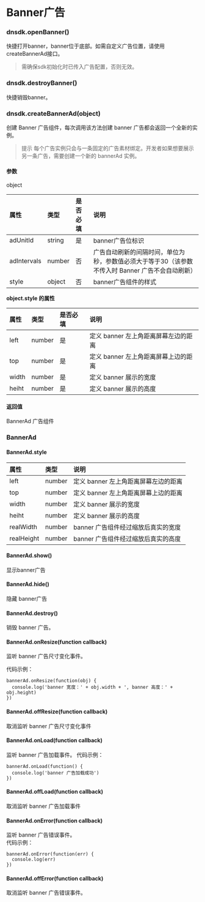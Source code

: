# Banner广告

### dnsdk.openBanner\(\)

快捷打开banner，banner位于底部。如需自定义广告位置，请使用createBannerAd接口。

> 需确保sdk初始化时已传入广告配置，否则无效。

### dnsdk.destroyBanner\(\)

快捷销毁banner。

### dnsdk.createBannerAd\(object\)

创建 Banner 广告组件，每次调用该方法创建 banner 广告都会返回一个全新的实例。

> 提示 每个广告实例只会与一条固定的广告素材绑定。开发者如果想要展示另一条广告，需要创建一个新的 bannerAd 实例。

#### 参数

object

| 属性 | 类型 | 是否必填 | 说明 |
| :--- | :--- | :--- | :--- |
| adUnitId | string | 是 | banner广告位标识 |
| adIntervals | number | 否 | 广告自动刷新的间隔时间，单位为秒，参数值必须大于等于30（该参数不传入时 Banner 广告不会自动刷新） |
| style | object | 否 | banner广告组件的样式 |

**object.style 的属性**

| 属性 | 类型 | 是否必填 | 说明 |
| :--- | :--- | :--- | :--- |
| left | number | 是 | 定义 banner 左上角距离屏幕左边的距离 |
| top | number | 是 | 定义 banner 左上角距离屏幕上边的距离 |
| width | number | 是 | 定义 banner 展示的宽度 |
| heiht | number | 是 | 定义 banner 展示的高度 |

#### 返回值

BannerAd 广告组件

### BannerAd

#### BannerAd.style

| 属性 | 类型 | 说明 |
| :--- | :--- | :--- |
| left | number | 定义 banner 左上角距离屏幕左边的距离 |
| top | number | 定义 banner 左上角距离屏幕上边的距离 |
| width | number | 定义 banner 展示的宽度 |
| heiht | number | 定义 banner 展示的高度 |
| realWidth | number | banner 广告组件经过缩放后真实的宽度 |
| realHeight | number | banner 广告组件经过缩放后真实的高度 |

#### BannerAd.show\(\)

显示banner广告

#### BannerAd.hide\(\)

隐藏 banner广告

#### BannerAd.destroy\(\)

销毁 banner 广告。

#### BannerAd.onResize\(function callback\)

监听 banner 广告尺寸变化事件。

代码示例：

```text
bannerAd.onResize(function(obj) {
  console.log('banner 宽度：' + obj.width + ', banner 高度：' + obj.height)
})
```

#### BannerAd.offResize\(function callback\)

取消监听 banner 广告尺寸变化事件

#### BannerAd.onLoad\(function callback\)

监听 banner 广告加载事件。 代码示例：

```text
bannerAd.onLoad(function() {
  console.log('banner 广告加载成功')
})
```

#### BannerAd.offLoad\(function callback\)

取消监听 banner 广告加载事件

#### BannerAd.onError\(function callback\)

监听 banner 广告错误事件。  
代码示例：

```text
bannerAd.onError(function(err) {
  console.log(err)
})
```

#### BannerAd.offError\(function callback\)

取消监听 banner 广告错误事件。

